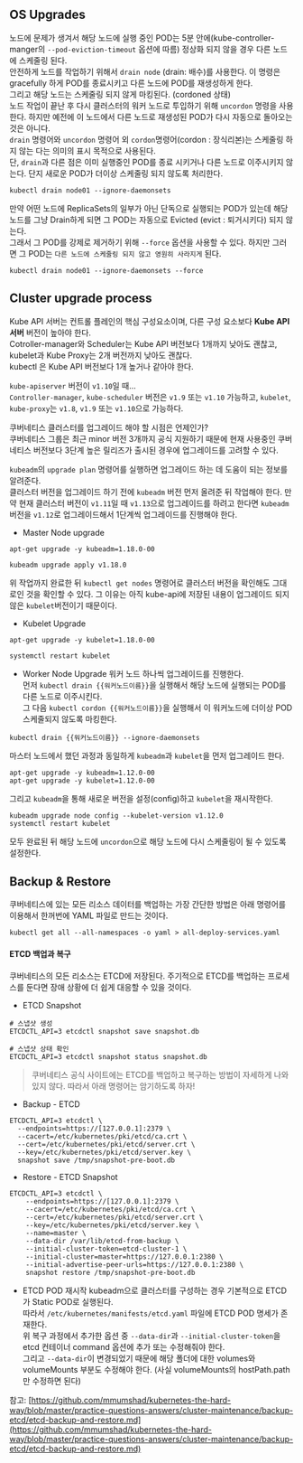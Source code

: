 ## OS Upgrades
노드에 문제가 생겨서 해당 노드에 실행 중인 POD는 5분 안에(kube-controller-manger의 `--pod-eviction-timeout` 옵션에 따름) 정상화 되지 않을 경우 다른 노드에 스케줄링 된다.  
안전하게 노드를 작업하기 위해서 `drain node` (drain: 배수)를 사용한다. 이 명령은 gracefully 하게 POD를 종료시키고 다른 노드에 POD를 재생성하게 한다.  
그리고 해당 노드는 스케줄링 되지 않게 마킹된다.  (cordoned 상태)  
노드 작업이 끝난 후 다시 클러스터의 워커 노드로 투입하기 위해 `uncordon` 명령을 사용한다. 하지만 예전에 이 노드에서 다른 노드로 재생성된 POD가 다시 자동으로 돌아오는 것은 아니다.   
`drain` 명령어와 `uncordon` 명령어 외 `cordon`명령어(cordon : 장식리본)는 스케줄링 하지 않는 다는 의미의 표시 목적으로 사용된다.   
단, `drain`과 다른 점은 이미 실행중인 POD를 종료 시키거나 다른 노드로 이주시키지 않는다. 단지 새로운 POD가 더이상 스케줄링 되지 않도록 처리한다.   

```shell
kubectl drain node01 --ignore-daemonsets
```

만약 어떤 노드에 ReplicaSets의 일부가 아닌 단독으로 실행되는 POD가 있는데 해당 노드를 그냥 Drain하게 되면 그 POD는 자동으로 Evicted (evict : 퇴거시키다) 되지 않는다.  
그래서 그 POD를 강제로 제거하기 위해 `--force` 옵션을 사용할 수 있다. 하지만 그러면 그 POD는 `다른 노드에 스케줄링 되지 않고 영원히 사라지게` 된다.  
```shell
kubectl drain node01 --ignore-daemonsets --force
```

## Cluster upgrade process
Kube API 서버는 컨트롤 플레인의 핵심 구성요소이며,
다른 구성 요소보다 **Kube API 서버**  버전이 높아야 한다.  
Cotroller-manager와 Scheduler는 Kube API 버전보다 1개까지 낮아도 괜찮고, 
kubelet과 Kube Proxy는 2개 버전까지 낮아도 괜찮다.  
kubectl 은 Kube API 버전보다 1개 높거나 같아야 한다.   

`kube-apiserver` 버전이 `v1.10`일 때...  
`Controller-manager`, `kube-scheduler` 버전은 `v1.9` 또는 `v1.10` 가능하고, `kubelet`, `kube-proxy`는 `v1.8`, `v1.9` 또는 `v1.10`으로 가능하다. 

쿠버네티스 클러스터를 업그레이드 해야 할 시점은 언제인가?   
쿠버네티스 그룹은 최근 minor 버전 3개까지 공식 지원하기 때문에 현재 사용중인 쿠버네티스 버전보다 3단계 높은 릴리즈가 출시된 경우에 업그레이드를 고려할 수 있다.   

`kubeadm`의 `upgrade plan` 명령어를 실행하면 업그레이드 하는 데 도움이 되는 정보를 알려준다.   
클러스터 버전을 업그레이드 하기 전에 `kubeadm` 버전 먼저 올려준 뒤 작업해야 한다. 만약 현재 클러스터 버전이 `v1.11`일 때 `v1.13`으로 업그레이드를 하려고 한다면 `kubeadm`버전을 `v1.12`로 업그레이드해서 1단계씩 업그레이드를 진행해야 한다.   

- Master Node upgrade
```shell
apt-get upgrade -y kubeadm=1.18.0-00
```

```shell
kubeadm upgrade apply v1.18.0
```

위 작업까지 완료한 뒤 `kubectl get nodes` 명령어로 클러스터 버전을 확인해도 그대로인 것을 확인할 수 있다. 그 이유는 아직 kube-api에 저장된 내용이 업그레이드 되지 않은 `kubelet`버전이기 때문이다.  

- Kubelet Upgrade
```shell
apt-get upgrade -y kubelet=1.18.0-00
```

```shell
systemctl restart kubelet
```

- Worker Node Upgrade
워커 노드 하나씩 업그레이드를 진행한다.   
먼저 `kubectl drain {{워커노드이름}}`을 실행해서 해당 노드에 실행되는 POD를 다른 노드로 이주시킨다.   
그 다음 `kubectl cordon {{워커노드이름}}`을 실행해서 이 워커노드에 더이상 POD 스케줄되지 않도록 마킹한다.  

```shell
kubectl drain {{워커노드이름}} --ignore-daemonsets
```

마스터 노드에서 했던 과정과 동일하게 `kubeadm`과 `kubelet`을 먼저 업그레이드 한다.   
```shell
apt-get upgrade -y kubeadm=1.12.0-00
apt-get upgrade -y kubelet=1.12.0-00
```

그리고 `kubeadm`을 통해 새로운 버전을 설정(config)하고 `kubelet`을 재시작한다.   
```shell
kubeadm upgrade node config --kubelet-version v1.12.0
systemctl restart kubelet
```

모두 완료된 뒤 해당 노드에 `uncordon`으로 해당 노드에 다시 스케줄링이 될 수 있도록 설정한다. 


## Backup & Restore
쿠버네티스에 있는 모든 리소스 데이터를 백업하는 가장 간단한 방법은 아래 명령어를 이용해서 한꺼번에 YAML 파일로 만드는 것이다.  
```shell
kubectl get all --all-namespaces -o yaml > all-deploy-services.yaml
```

#### ETCD 백업과 복구
쿠버네티스의 모든 리소스는 ETCD에 저장된다. 주기적으로 ETCD를 백업하는 프로세스를 둔다면 장애 상황에 더 쉽게 대응할 수 있을 것이다.  

- ETCD Snapshot
```shell
# 스냅샷 생성 
ETCDCTL_API=3 etcdctl snapshot save snapshot.db

# 스냅샷 상태 확인
ETCDCTL_API=3 etcdctl snapshot status snapshot.db
```

> 쿠버네티스 공식 사이트에는 ETCD를 백업하고 복구하는 방법이 자세하게 나와있지 않다. 따라서 아래 명령어는 암기하도록 하자!

- Backup - ETCD
```shell
ETCDCTL_API=3 etcdctl \
  --endpoints=https://[127.0.0.1]:2379 \
  --cacert=/etc/kubernetes/pki/etcd/ca.crt \
  --cert=/etc/kubernetes/pki/etcd/server.crt \
  --key=/etc/kubernetes/pki/etcd/server.key \
  snapshot save /tmp/snapshot-pre-boot.db
```

- Restore - ETCD Snapshot
```shell
ETCDCTL_API=3 etcdctl \
    --endpoints=https://[127.0.0.1]:2379 \
    --cacert=/etc/kubernetes/pki/etcd/ca.crt \
    --cert=/etc/kubernetes/pki/etcd/server.crt \
    --key=/etc/kubernetes/pki/etcd/server.key \
    --name=master \
    --data-dir /var/lib/etcd-from-backup \
    --initial-cluster-token=etcd-cluster-1 \
    --initial-cluster=master=https://127.0.0.1:2380 \
    --initial-advertise-peer-urls=https://127.0.0.1:2380 \
    snapshot restore /tmp/snapshot-pre-boot.db
```

- ETCD POD 재시작
kubeadm으로 클러스터를 구성하는 경우 기본적으로 ETCD가 Static POD로 실행된다.  
따라서 `/etc/kubernetes/manifests/etcd.yaml` 파일에 ETCD POD 명세가 존재한다.  
위 복구 과정에서 추가한 옵션 중 `--data-dir`과 `--initial-cluster-token`을 etcd 컨테이너 command 옵션에 추가 또는 수정해줘야 한다.  
그리고 `--data-dir`이 변경되었기 때문에 해당 폴더에 대한 volumes와 volumeMounts 부분도 수정해야 한다.  (사실 volumeMounts의 hostPath.path만 수정하면 된다)  

참고: [https://github.com/mmumshad/kubernetes-the-hard-way/blob/master/practice-questions-answers/cluster-maintenance/backup-etcd/etcd-backup-and-restore.md](https://github.com/mmumshad/kubernetes-the-hard-way/blob/master/practice-questions-answers/cluster-maintenance/backup-etcd/etcd-backup-and-restore.md)


